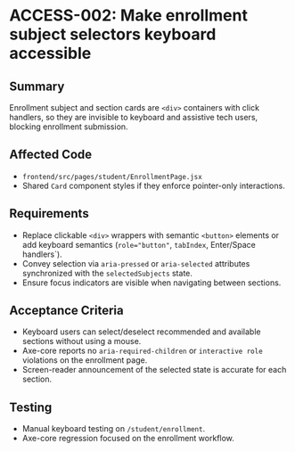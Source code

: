 # ACCESS-002: Make enrollment subject selectors keyboard accessible

## Summary
Enrollment subject and section cards are `<div>` containers with click handlers, so they are invisible to keyboard and assistive tech users, blocking enrollment submission.

## Affected Code
- `frontend/src/pages/student/EnrollmentPage.jsx`
- Shared `Card` component styles if they enforce pointer-only interactions.

## Requirements
- Replace clickable `<div>` wrappers with semantic `<button>` elements or add keyboard semantics (`role="button"`, `tabIndex`, Enter/Space handlers`).
- Convey selection via `aria-pressed` or `aria-selected` attributes synchronized with the `selectedSubjects` state.
- Ensure focus indicators are visible when navigating between sections.

## Acceptance Criteria
- Keyboard users can select/deselect recommended and available sections without using a mouse.
- Axe-core reports no `aria-required-children` or `interactive role` violations on the enrollment page.
- Screen-reader announcement of the selected state is accurate for each section.

## Testing
- Manual keyboard testing on `/student/enrollment`.
- Axe-core regression focused on the enrollment workflow.
